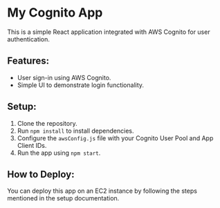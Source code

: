 # My Cognito App

This is a simple React application integrated with AWS Cognito for user authentication. 

## Features:
- User sign-in using AWS Cognito.
- Simple UI to demonstrate login functionality.

## Setup:
1. Clone the repository.
2. Run `npm install` to install dependencies.
3. Configure the `awsConfig.js` file with your Cognito User Pool and App Client IDs.
4. Run the app using `npm start`.

## How to Deploy:
You can deploy this app on an EC2 instance by following the steps mentioned in the setup documentation.
